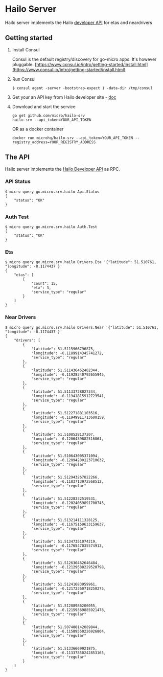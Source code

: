 # Hailo Server

Hailo server implements the Hailo [developer API](https://developer.hailoapp.com) for etas and neardrivers

## Getting started

1. Install Consul

	Consul is the default registry/discovery for go-micro apps. It's however pluggable.
	[https://www.consul.io/intro/getting-started/install.html](https://www.consul.io/intro/getting-started/install.html)

2. Run Consul
	```
	$ consul agent -server -bootstrap-expect 1 -data-dir /tmp/consul
	```

3. Get your an API key from Hailo developer site - [doc](https://developer.hailoapp.com/docs)

4. Download and start the service

	```shell
	go get github.com/micro/hailo-srv
	hailo-srv --api_token=YOUR_API_TOKEN
	```

	OR as a docker container

	```shell
	docker run microhq/hailo-srv --api_token=YOUR_API_TOKEN --registry_address=YOUR_REGISTRY_ADDRESS
	```

## The API
Hailo server implements the [Hailo Developer API](https://developer.hailoapp.com/docs) as RPC.

### API Status
```shell
$ micro query go.micro.srv.hailo Api.Status
{
	"status": "OK"
}
```

### Auth Test
```shell
$ micro query go.micro.srv.hailo Auth.Test
{
	"status": "OK"
}
```

### Eta
```shell
$ micro query go.micro.srv.hailo Drivers.Eta '{"latitude": 51.510761,  "longitude": -0.1174437 }'
{
	"etas": [
		{
			"count": 15,
			"eta": 3,
			"service_type": "regular"
		}
	]
}
```

### Near Drivers
```shell
$ micro query go.micro.srv.hailo Drivers.Near '{"latitude": 51.510761,  "longitude": -0.1174437 }'
{
	"drivers": [
		{
			"latitude": 51.5115966796875,
			"longitude": -0.1189914345741272,
			"service_type": "regular"
		},
		{
			"latitude": 51.511436462402344,
			"longitude": -0.11928340792655945,
			"service_type": "regular"
		},
		{
			"latitude": 51.51133728027344,
			"longitude": -0.11941815912723541,
			"service_type": "regular"
		},
		{
			"latitude": 51.512271881103516,
			"longitude": -0.11949911713600159,
			"service_type": "regular"
		},
		{
			"latitude": 51.5108528137207,
			"longitude": -0.1206439882516861,
			"service_type": "regular"
		},
		{
			"latitude": 51.510643005371094,
			"longitude": -0.12094280123710632,
			"service_type": "regular"
		},
		{
			"latitude": 51.512943267822266,
			"longitude": -0.1183713972568512,
			"service_type": "regular"
		},
		{
			"latitude": 51.51228332519531,
			"longitude": -0.12024059891700745,
			"service_type": "regular"
		},
		{
			"latitude": 51.513214111328125,
			"longitude": -0.11675159633159637,
			"service_type": "regular"
		},
		{
			"latitude": 51.51347351074219,
			"longitude": -0.1176547035574913,
			"service_type": "regular"
		},
		{
			"latitude": 51.512630462646484,
			"longitude": -0.12129580229520798,
			"service_type": "regular"
		},
		{
			"latitude": 51.51241683959961,
			"longitude": -0.12172360718250275,
			"service_type": "regular"
		},
		{
			"latitude": 51.51288986206055,
			"longitude": -0.12159369885921478,
			"service_type": "regular"
		},
		{
			"latitude": 51.507408142089844,
			"longitude": -0.11589550226926804,
			"service_type": "regular"
		},
		{
			"latitude": 51.51336669921875,
			"longitude": -0.11337850242853165,
			"service_type": "regular"
		}
	]
}
```

